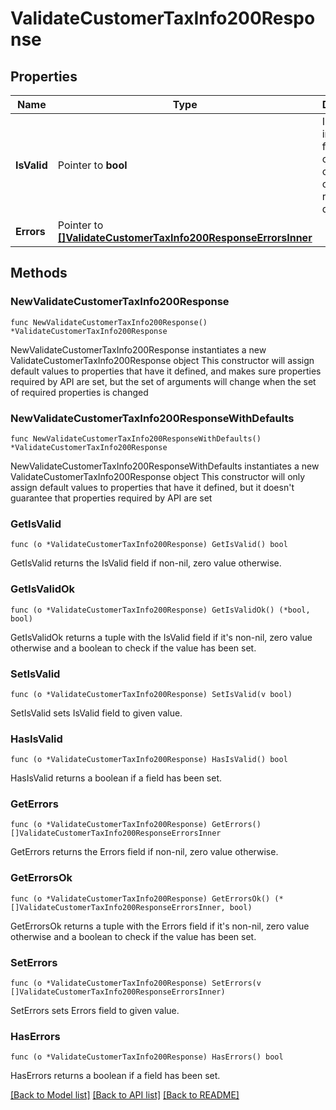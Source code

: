 # ValidateCustomerTaxInfo200Response

## Properties

Name | Type | Description | Notes
------------ | ------------- | ------------- | -------------
**IsValid** | Pointer to **bool** | Indica si la información fiscal del cliente coincide con los registros del SAT | [optional] 
**Errors** | Pointer to [**[]ValidateCustomerTaxInfo200ResponseErrorsInner**](ValidateCustomerTaxInfo200ResponseErrorsInner.md) |  | [optional] 

## Methods

### NewValidateCustomerTaxInfo200Response

`func NewValidateCustomerTaxInfo200Response() *ValidateCustomerTaxInfo200Response`

NewValidateCustomerTaxInfo200Response instantiates a new ValidateCustomerTaxInfo200Response object
This constructor will assign default values to properties that have it defined,
and makes sure properties required by API are set, but the set of arguments
will change when the set of required properties is changed

### NewValidateCustomerTaxInfo200ResponseWithDefaults

`func NewValidateCustomerTaxInfo200ResponseWithDefaults() *ValidateCustomerTaxInfo200Response`

NewValidateCustomerTaxInfo200ResponseWithDefaults instantiates a new ValidateCustomerTaxInfo200Response object
This constructor will only assign default values to properties that have it defined,
but it doesn't guarantee that properties required by API are set

### GetIsValid

`func (o *ValidateCustomerTaxInfo200Response) GetIsValid() bool`

GetIsValid returns the IsValid field if non-nil, zero value otherwise.

### GetIsValidOk

`func (o *ValidateCustomerTaxInfo200Response) GetIsValidOk() (*bool, bool)`

GetIsValidOk returns a tuple with the IsValid field if it's non-nil, zero value otherwise
and a boolean to check if the value has been set.

### SetIsValid

`func (o *ValidateCustomerTaxInfo200Response) SetIsValid(v bool)`

SetIsValid sets IsValid field to given value.

### HasIsValid

`func (o *ValidateCustomerTaxInfo200Response) HasIsValid() bool`

HasIsValid returns a boolean if a field has been set.

### GetErrors

`func (o *ValidateCustomerTaxInfo200Response) GetErrors() []ValidateCustomerTaxInfo200ResponseErrorsInner`

GetErrors returns the Errors field if non-nil, zero value otherwise.

### GetErrorsOk

`func (o *ValidateCustomerTaxInfo200Response) GetErrorsOk() (*[]ValidateCustomerTaxInfo200ResponseErrorsInner, bool)`

GetErrorsOk returns a tuple with the Errors field if it's non-nil, zero value otherwise
and a boolean to check if the value has been set.

### SetErrors

`func (o *ValidateCustomerTaxInfo200Response) SetErrors(v []ValidateCustomerTaxInfo200ResponseErrorsInner)`

SetErrors sets Errors field to given value.

### HasErrors

`func (o *ValidateCustomerTaxInfo200Response) HasErrors() bool`

HasErrors returns a boolean if a field has been set.


[[Back to Model list]](../README.md#documentation-for-models) [[Back to API list]](../README.md#documentation-for-api-endpoints) [[Back to README]](../README.md)


